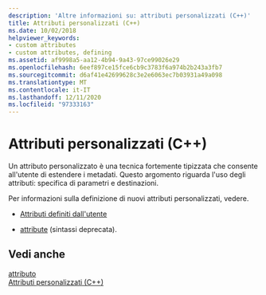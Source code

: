 ```yaml
---
description: 'Altre informazioni su: attributi personalizzati (C++)'
title: Attributi personalizzati (C++)
ms.date: 10/02/2018
helpviewer_keywords:
- custom attributes
- custom attributes, defining
ms.assetid: af9998a5-aa12-4b94-9a43-97ce99026e29
ms.openlocfilehash: 6eef897ce15fce6cb9c3783f6a974b2b243a3fb7
ms.sourcegitcommit: d6af41e42699628c3e2e6063ec7b03931a49a098
ms.translationtype: MT
ms.contentlocale: it-IT
ms.lasthandoff: 12/11/2020
ms.locfileid: "97333163"
---
```

# <a name="custom-attributes-c"></a>Attributi personalizzati (C++)

Un attributo personalizzato è una tecnica fortemente tipizzata che consente all'utente di estendere i metadati. Questo argomento riguarda l'uso degli attributi: specifica di parametri e destinazioni.

Per informazioni sulla definizione di nuovi attributi personalizzati, vedere.

- [Attributi definiti dall'utente](../../extensions/user-defined-attributes-cpp-component-extensions.md)

- [attribute](attribute.md) (sintassi deprecata).

## <a name="see-also"></a>Vedi anche

[attributo](attribute.md)<br/>
[Attributi personalizzati (C++)](custom-attributes-cpp.md)
